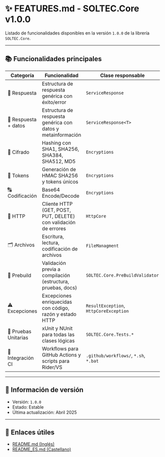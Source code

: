 # ✨ FEATURES.md - SOLTEC.Core v1.0.0

Listado de funcionalidades disponibles en la versión `1.0.0` de la librería `SOLTEC.Core`.

---

## 📚 Funcionalidades principales

| Categoría           | Funcionalidad                                                    | Clase responsable             |
|---------------------|------------------------------------------------------------------|-------------------------------|
| 🔁 Respuesta        | Estructura de respuesta genérica con éxito/error                | `ServiceResponse`             |
| 🔁 Respuesta + datos| Estructura de respuesta genérica con datos y metainformación    | `ServiceResponse<T>`          |
| 🔐 Cifrado          | Hashing con SHA1, SHA256, SHA384, SHA512, MD5                   | `Encryptions`                 |
| 🔑 Tokens           | Generación de HMAC SHA256 y tokens únicos                       | `Encryptions`                 |
| 🔠 Codificación     | Base64 Encode/Decode                                            | `Encryptions`                 |
| 📡 HTTP             | Cliente HTTP (GET, POST, PUT, DELETE) con validación de errores | `HttpCore`                    |
| 🗂️ Archivos         | Escritura, lectura, codificación de archivos                    | `FileManagment`               |
| 🧪 Prebuild         | Validación previa a compilación (estructura, pruebas, docs)     | `SOLTEC.Core.PreBuildValidator` |
| ⚠️ Excepciones      | Excepciones enriquecidas con código, razón y estado HTTP         | `ResultException`, `HttpCoreException` |
| 🧪 Pruebas Unitarias| xUnit y NUnit para todas las clases lógicas                     | `SOLTEC.Core.Tests.*`         |
| 🧰 Integración CI   | Workflows para GitHub Actions y scripts para Rider/VS           | `.github/workflows/`, `*.sh`, `*.bat` |

---

## 🔖 Información de versión

- Versión: `1.0.0`
- Estado: Estable
- Última actualización: Abril 2025

---

## 🔗 Enlaces útiles

- [README.md (Inglés)](README.md)
- [README_ES.md (Castellano)](README_ES.md)